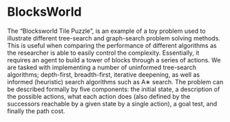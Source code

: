 # BlocksWorld
The “Blocksworld Tile Puzzle”, is an example of a toy problem used to illustrate different tree-search and graph-search problem solving methods. This is useful when comparing the performance of different algorithms as the researcher is able to easily control the complexity. Essentially, it requires an agent to build a tower of blocks through a series of actions. We are tasked with implementing a number of uninformed tree-search algorithms; depth-first, breadth-first, iterative deepening, as well as informed (heuristic) search algorithms such as A∗ search. The problem can be described formally by five components: the initial state, a description of the possible actions, what each action does (also defined by the successors reachable by a given state by a single action), a goal test, and finally the path cost.
